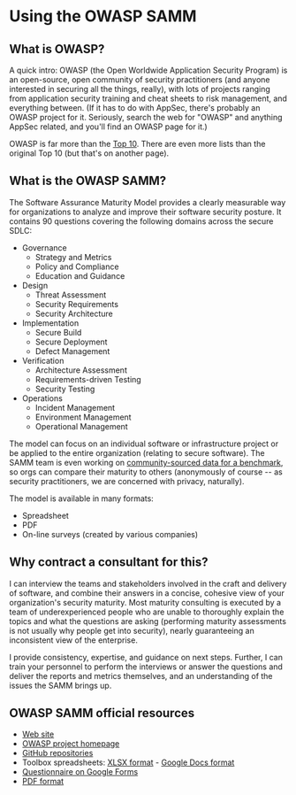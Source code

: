 # Using the OWASP SAMM

## What is OWASP?

A quick intro: OWASP (the Open Worldwide Application Security Program) is an open-source, open community of security practitioners (and anyone interested in securing all the things, really), with lots of projects ranging from application security training and cheat sheets to risk management, and everything between. (If it has to do with AppSec, there's probably an OWASP project for it. Seriously, search the web for "OWASP" and anything AppSec related, and you'll find an OWASP page for it.) 

OWASP is far more than the [Top 10](https://owasp.org/www-project-top-ten). There are even more lists than the original Top 10 (but that's on another page).

## What is the OWASP SAMM?

The Software Assurance Maturity Model provides a clearly measurable way for organizations to analyze and improve their software security posture. It contains 90 questions covering the following domains across the secure SDLC:

* Governance
  * Strategy and Metrics
  * Policy and Compliance
  * Education and Guidance
* Design
  * Threat Assessment
  * Security Requirements
  * Security Architecture
* Implementation
  * Secure Build
  * Secure Deployment
  * Defect Management
* Verification
  * Architecture Assessment
  * Requirements-driven Testing
  * Security Testing
* Operations
  * Incident Management
  * Environment Management
  * Operational Management

The model can focus on an individual software or infrastructure project or be applied to the entire organization (relating to secure software). The SAMM team is even working on [community-sourced data for a benchmark](https://owaspsamm.org/benchmark), so orgs can compare their maturity to others (anonymously of course -- as security practitioners, we are concerned with privacy, naturally). 

The model is available in many formats:
* Spreadsheet
* PDF
* On-line surveys (created by various companies)

## Why contract a consultant for this?
I can interview the teams and stakeholders involved in the craft and delivery of software, and combine their answers in a concise, cohesive view of your organization's security maturity. Most maturity consulting is executed by a team of underexperienced people who are unable to thoroughly explain the topics and what the questions are asking (performing maturity assessments is not usually why people get into security), nearly guaranteeing an inconsistent view of the enterprise. 

I provide consistency, expertise, and guidance on next steps. Further, I can train your personnel to perform the interviews or answer the questions and deliver the reports and metrics themselves, and an understanding of the issues the SAMM brings up.

## OWASP SAMM official resources

* [Web site](https://owaspsamm.org)
* [OWASP project homepage](https://owasp.org/www-project-samm)
* [GitHub repositories](https://github.com/owaspsamm)
* Toolbox spreadsheets: [XLSX format](https://github.com/owaspsamm/core/releases/latest) - [Google Docs format](https://docs.google.com/spreadsheets/d/1jmLVltRhuG19AX5cLUcWH1Qox2Uic17rD29gMVG5zDE/view#gid=1716553355)
* [Questionnaire on Google Forms](https://forms.gle/r9n6NaifRRKmvTkJ7)
* [PDF format](https://drive.google.com/file/d/1cI3Qzfrly_X89z7StLWI5p_Jfqs0-OZv/view?usp=sharing)

